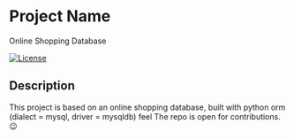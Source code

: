 # Project Name

Online Shopping Database

[![License](https://img.shields.io/badge/license-MIT-blue.svg)](LICENSE)

## Description

This project is based on an online shopping database, built with python orm (dialect = mysql, driver = mysqldb)
feel The repo is open for contributions. 😉
